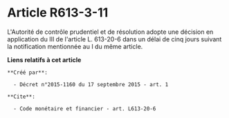 # Article R613-3-11

L'Autorité de contrôle prudentiel et de résolution adopte une décision en application du III de l'article L. 613-20-6 dans un
délai de cinq jours suivant la notification mentionnée au I du même article.

**Liens relatifs à cet article**

	**Créé par**:

	  - Décret n°2015-1160 du 17 septembre 2015 - art. 1

	**Cite**:

	  - Code monétaire et financier - art. L613-20-6
